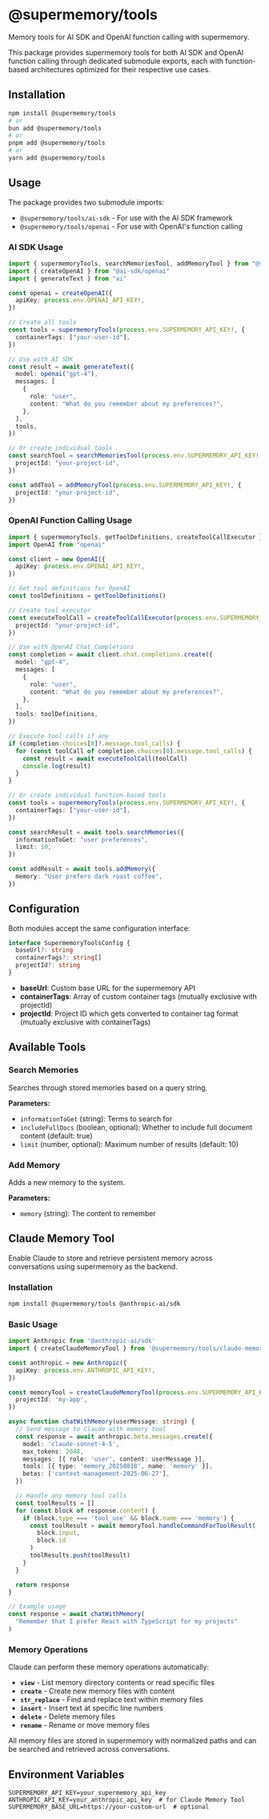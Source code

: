 # @supermemory/tools

Memory tools for AI SDK and OpenAI function calling with supermemory.

This package provides supermemory tools for both AI SDK and OpenAI function calling through dedicated submodule exports, each with function-based architectures optimized for their respective use cases.

## Installation

```bash
npm install @supermemory/tools
# or
bun add @supermemory/tools
# or
pnpm add @supermemory/tools
# or
yarn add @supermemory/tools
```

## Usage

The package provides two submodule imports:
- `@supermemory/tools/ai-sdk` - For use with the AI SDK framework
- `@supermemory/tools/openai` - For use with OpenAI's function calling

### AI SDK Usage

```typescript
import { supermemoryTools, searchMemoriesTool, addMemoryTool } from "@supermemory/tools/ai-sdk"
import { createOpenAI } from "@ai-sdk/openai"
import { generateText } from "ai"

const openai = createOpenAI({
  apiKey: process.env.OPENAI_API_KEY!,
})

// Create all tools
const tools = supermemoryTools(process.env.SUPERMEMORY_API_KEY!, {
  containerTags: ["your-user-id"],
})

// Use with AI SDK
const result = await generateText({
  model: openai("gpt-4"),
  messages: [
    {
      role: "user",
      content: "What do you remember about my preferences?",
    },
  ],
  tools,
})

// Or create individual tools
const searchTool = searchMemoriesTool(process.env.SUPERMEMORY_API_KEY!, {
  projectId: "your-project-id",
})

const addTool = addMemoryTool(process.env.SUPERMEMORY_API_KEY!, {
  projectId: "your-project-id",
})
```

### OpenAI Function Calling Usage

```typescript
import { supermemoryTools, getToolDefinitions, createToolCallExecutor } from "@supermemory/tools/openai"
import OpenAI from "openai"

const client = new OpenAI({
  apiKey: process.env.OPENAI_API_KEY!,
})

// Get tool definitions for OpenAI
const toolDefinitions = getToolDefinitions()

// Create tool executor
const executeToolCall = createToolCallExecutor(process.env.SUPERMEMORY_API_KEY!, {
  projectId: "your-project-id",
})

// Use with OpenAI Chat Completions
const completion = await client.chat.completions.create({
  model: "gpt-4",
  messages: [
    {
      role: "user",
      content: "What do you remember about my preferences?",
    },
  ],
  tools: toolDefinitions,
})

// Execute tool calls if any
if (completion.choices[0]?.message.tool_calls) {
  for (const toolCall of completion.choices[0].message.tool_calls) {
    const result = await executeToolCall(toolCall)
    console.log(result)
  }
}

// Or create individual function-based tools
const tools = supermemoryTools(process.env.SUPERMEMORY_API_KEY!, {
  containerTags: ["your-user-id"],
})

const searchResult = await tools.searchMemories({
  informationToGet: "user preferences",
  limit: 10,
})

const addResult = await tools.addMemory({
  memory: "User prefers dark roast coffee",
})
```

## Configuration

Both modules accept the same configuration interface:

```typescript
interface SupermemoryToolsConfig {
  baseUrl?: string
  containerTags?: string[]
  projectId?: string
}
```

- **baseUrl**: Custom base URL for the supermemory API
- **containerTags**: Array of custom container tags (mutually exclusive with projectId)
- **projectId**: Project ID which gets converted to container tag format (mutually exclusive with containerTags)

## Available Tools

### Search Memories
Searches through stored memories based on a query string.

**Parameters:**
- `informationToGet` (string): Terms to search for
- `includeFullDocs` (boolean, optional): Whether to include full document content (default: true)
- `limit` (number, optional): Maximum number of results (default: 10)

### Add Memory
Adds a new memory to the system.

**Parameters:**
- `memory` (string): The content to remember



## Claude Memory Tool

Enable Claude to store and retrieve persistent memory across conversations using supermemory as the backend.

### Installation

```bash
npm install @supermemory/tools @anthropic-ai/sdk
```

### Basic Usage

```typescript
import Anthropic from '@anthropic-ai/sdk'
import { createClaudeMemoryTool } from '@supermemory/tools/claude-memory'

const anthropic = new Anthropic({
  apiKey: process.env.ANTHROPIC_API_KEY!,
})

const memoryTool = createClaudeMemoryTool(process.env.SUPERMEMORY_API_KEY!, {
  projectId: 'my-app',
})

async function chatWithMemory(userMessage: string) {
  // Send message to Claude with memory tool
  const response = await anthropic.beta.messages.create({
    model: 'claude-sonnet-4-5',
    max_tokens: 2048,
    messages: [{ role: 'user', content: userMessage }],
    tools: [{ type: 'memory_20250818', name: 'memory' }],
    betas: ['context-management-2025-06-27'],
  })

  // Handle any memory tool calls
  const toolResults = []
  for (const block of response.content) {
    if (block.type === 'tool_use' && block.name === 'memory') {
      const toolResult = await memoryTool.handleCommandForToolResult(
        block.input,
        block.id
      )
      toolResults.push(toolResult)
    }
  }

  return response
}

// Example usage
const response = await chatWithMemory(
  "Remember that I prefer React with TypeScript for my projects"
)
```

### Memory Operations

Claude can perform these memory operations automatically:

- **`view`** - List memory directory contents or read specific files
- **`create`** - Create new memory files with content
- **`str_replace`** - Find and replace text within memory files
- **`insert`** - Insert text at specific line numbers
- **`delete`** - Delete memory files
- **`rename`** - Rename or move memory files

All memory files are stored in supermemory with normalized paths and can be searched and retrieved across conversations.

## Environment Variables

```env
SUPERMEMORY_API_KEY=your_supermemory_api_key
ANTHROPIC_API_KEY=your_anthropic_api_key  # for Claude Memory Tool
SUPERMEMORY_BASE_URL=https://your-custom-url  # optional
```
